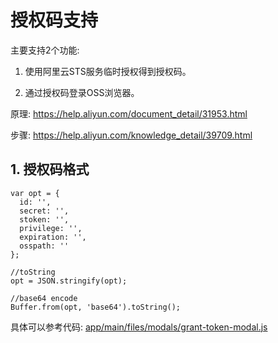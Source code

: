 # 授权码支持

主要支持2个功能:

1. 使用阿里云STS服务临时授权得到授权码。

2. 通过授权码登录OSS浏览器。

原理: https://help.aliyun.com/document_detail/31953.html

步骤: https://help.aliyun.com/knowledge_detail/39709.html


## 1. 授权码格式

```
var opt = {
  id: '',
  secret: '',
  stoken: '',
  privilege: '',
  expiration: '',
  osspath: ''
};

//toString
opt = JSON.stringify(opt);

//base64 encode
Buffer.from(opt, 'base64').toString();
```

具体可以参考代码: [app/main/files/modals/grant-token-modal.js](app/main/files/modals/grant-token-modal.js)
